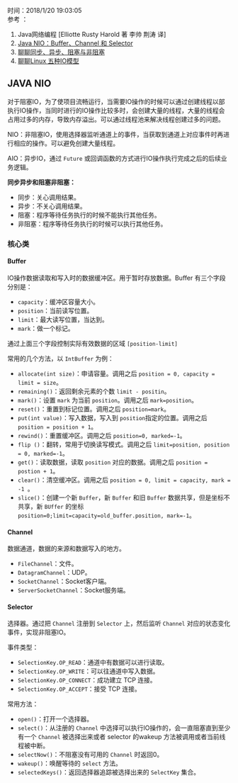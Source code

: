 时间：2018/1/20 19:03:05  
参考 ：  

1.  Java网络编程 [Elliotte Rusty Harold 著 李帅 荆涛 译]
2.  [Java NIO：Buffer、Channel 和 Selector](https://www.javadoop.com/post/java-nio)
3.  [聊聊同步、异步、阻塞与非阻塞](https://www.jianshu.com/p/aed6067eeac9)
4.  [聊聊Linux 五种IO模型](https://www.jianshu.com/p/486b0965c296)

## JAVA NIO 

对于阻塞IO，为了使项目流畅运行，当需要IO操作的时候可以通过创建线程以部执行IO操作，当同时进行的IO操作比较多时，会创建大量的线程，大量的线程会占用过多的内存，导致内存溢出。可以通过线程池来解决线程创建过多的问题。

NIO：非阻塞IO，使用选择器监听通道上的事件，当获取到通道上对应事件时再进行相应的操作。可以避免创建大量线程。

AIO：异步IO，通过 `Future` 或回调函数的方式进行IO操作执行完成之后的后续业务逻辑。

**同步异步和阻塞非阻塞：**

* 同步：关心调用结果。
* 异步：不关心调用结果。
* 阻塞：程序等待任务执行的时候不能执行其他任务。
* 非阻塞：程序等待任务执行的时候可以执行其他任务。

### 核心类  

#### Buffer 

IO操作数据读取和写入时的数据缓冲区。用于暂时存放数据。Buffer 有三个字段分别是：

* `capacity`：缓冲区容量大小。
* `position`：当前读写位置。
* `limit`：最大读写位置，当达到。
* `mark`：做一个标记。

通过上面三个字段控制实际有效数据的区域 `[position-limit]`

常用的几个方法，以 `IntBuffer` 为例：      

* `allocate(int size)`：申请容量。调用之后 `position = 0, capacity = limit = size`。
* `remaining()`：返回剩余元素的个数 `limit - positin`。
* `mark()`：设置 `mark` 为当前 `position`。调用之后 `mark=position`。
* `reset()`：重置到标记位置。调用之后 `position=mark`。
* `put(int value)`：写入数据，写入到 `position`指定的位置。调用之后 `position = position + 1`。
* `rewind()`：重置缓冲区。调用之后 `position=0, marked=-1`。
* `flip ()`：翻转，常用于切换读写模式。调用之后 `limit=position, position = 0, marked=-1`。
* `get()`：读取数据，读取 `position` 对应的数据。调用之后 `position = postion + 1`。
* `clear()`：清空缓冲区。调用之后 `position = 0, limit = capacity, mark = -1 `。
* `slice()`：创建一个新 `Buffer`，新 `Buffer` 和旧 `Buffer` 数据共享，但是坐标不共享，新 `BUffer` 的坐标 `position=0;limit=capacity=old_buffer.position, mark=-1`。

#### Channel   

数据通道，数据的来源和数据写入的地方。

* `FileChannel`：文件。
* `DatagramChannel`：UDP。
* `SocketChannel`：Socket客户端。
* `ServerSocketChannel`：Socket服务端。

#### Selector 

选择器。通过把 `Channel` 注册到 `Selector` 上，然后监听 `Channel` 对应的状态变化事件，实现非阻塞IO。

事件类型：

* `SelectionKey.OP_READ`：通道中有数据可以进行读取。
* `SelectionKey.OP_WRITE`：可以往通道中写入数据。
* `SelectionKey.OP_CONNECT`：成功建立 TCP 连接。
* `SelectionKey.OP_ACCEPT`：接受 TCP 连接。

常用方法：

* `open()`：打开一个选择器。
* `select()`：从注册的 `Channel` 中选择可以执行IO操作的，会一直阻塞直到至少有一个 `Channel` 被选择出来或者 selector 的wakeup 方法被调用或者当前线程被中断。
* `selectNow()`：不阻塞没有可用的 `Channel` 时返回0。
* `wakeup()`：唤醒等待的 `select` 方法。
* `selectedKeys()`：返回选择器追踪被选择出来的 `SelectKey` 集合。
